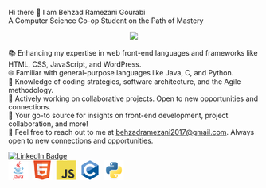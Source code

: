 Hi there 👋 I am Behzad Ramezani Gourabi</br>
A Computer Science Co-op Student on the Path of Mastery</br>
<div id="header" align="center">
  <img src="https://media1.tenor.com/images/cd37fa49c983ac905df0016fd5b6a2ee/tenor.gif?itemid=13165216" width="30%"/>
</div>

📚 Enhancing my expertise in web front-end languages and frameworks like HTML, CSS, JavaScript, and WordPress.</br>
🌐 Familiar with general-purpose languages like Java, C, and Python.</br>
🚀 Knowledge of coding strategies, software architecture, and the Agile methodology.</br>
💼 Actively working on collaborative projects. Open to new opportunities and connections.</br>
🎯 Your go-to source for insights on front-end development, project collaboration, and more!</br>
📧 Feel free to reach out to me at behzadramezani2017@gmail.com. Always open to new connections and opportunities.</br>

<div id="badges">
  <a href="https://www.linkedin.com/feed/">
    <img src="https://img.shields.io/badge/LinkedIn-blue?style=for-the-badge&logo=linkedin&logoColor=white" alt="LinkedIn Badge"/>
  </a>
</div>

<div>
  <img src="https://github.com/devicons/devicon/blob/master/icons/java/java-original-wordmark.svg" title="Java" alt="Java" width="40" height="40"/>&nbsp;
  <img src="https://github.com/devicons/devicon/blob/master/icons/html5/html5-original.svg" title="HTML5" alt="HTML" width="40" height="40"/>&nbsp;
  <img src="https://github.com/devicons/devicon/blob/master/icons/javascript/javascript-original.svg" title="JavaScript" alt="JavaScript" width="40" height="40"/>&nbsp;
  <img src="https://github.com/devicons/devicon/blob/master/icons/c/c-original.svg" title="c" alt="c" width="40" height="40"/>&nbsp;
  <img src="https://github.com/devicons/devicon/blob/master/icons/python/python-original.svg" title="python" alt="python" width="40" height="40"/>&nbsp;
</div>

